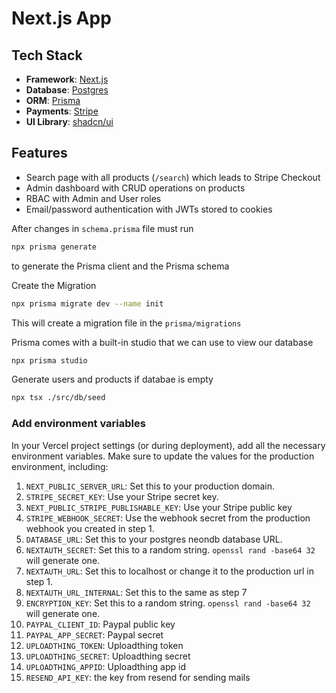 # Next.js App

## Tech Stack

- **Framework**: [Next.js](https://nextjs.org/)
- **Database**: [Postgres](https://www.postgresql.org/)
- **ORM**: [Prisma](https://www.prisma.io/)
- **Payments**: [Stripe](https://stripe.com/)
- **UI Library**: [shadcn/ui](https://ui.shadcn.com/)

## Features

- Search page with all products (`/search`) which leads to Stripe Checkout
- Admin dashboard with CRUD operations on products
- RBAC with Admin and User roles
- Email/password authentication with JWTs stored to cookies

After changes in `schema.prisma` file must run

```bash
npx prisma generate
```

to generate the Prisma client and the Prisma schema

Create the Migration

```bash
npx prisma migrate dev --name init
```

This will create a migration file in the `prisma/migrations`

Prisma comes with a built-in studio that we can use to view our database

```bash
npx prisma studio
```

Generate users and products if databae is empty

```bash
npx tsx ./src/db/seed
```

### Add environment variables

In your Vercel project settings (or during deployment), add all the necessary environment variables. Make sure to update the values for the production environment, including:

1. `NEXT_PUBLIC_SERVER_URL`: Set this to your production domain.
2. `STRIPE_SECRET_KEY`: Use your Stripe secret key.
3. `NEXT_PUBLIC_STRIPE_PUBLISHABLE_KEY`: Use your Stripe public key
4. `STRIPE_WEBHOOK_SECRET`: Use the webhook secret from the production webhook you created in step 1.
5. `DATABASE_URL`: Set this to your postgres neondb database URL.
6. `NEXTAUTH_SECRET`: Set this to a random string. `openssl rand -base64 32` will generate one.
7. `NEXTAUTH_URL`: Set this to localhost or change it to the production url in step 1.
8. `NEXTAUTH_URL_INTERNAL`: Set this to the same as step 7
9. `ENCRYPTION_KEY`: Set this to a random string. `openssl rand -base64 32` will generate one.
10. `PAYPAL_CLIENT_ID`: Paypal public key
11. `PAYPAL_APP_SECRET`: Paypal secret
12. `UPLOADTHING_TOKEN`: Uploadthing token
13. `UPLOADTHING_SECRET`: Uploadthing secret
14. `UPLOADTHING_APPID`: Uploadthing app id
15. `RESEND_API_KEY`: the key from resend for sending mails
